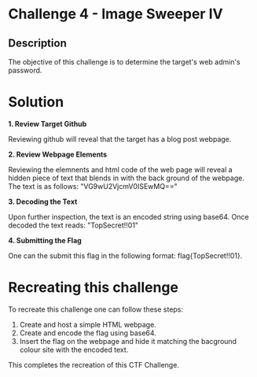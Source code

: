 ﻿﻿

# Challenge 4 - Image Sweeper IV

## Description

The objective of this challenge is to determine the target's web admin's password. 

# Solution
**1. Review Target Github**

Reviewing github will reveal that the target has a blog post webpage. 
 
**2. Review Webpage Elements**

Reviewing the elemnents and html code of the web page will reveal a hidden piece of text that blends in with the back ground of the webpage.  The text is as follows: "VG9wU2VjcmV0ISEwMQ==" 

**3. Decoding the Text**

Upon further inspection, the text is an encoded string using base64.  Once decoded the text reads: "TopSecret!!01"

**4. Submitting the Flag**

One can the submit this flag in the following format: flag{TopSecret!!01}.

# Recreating this challenge 

To recreate this challenge one can follow these steps:

1. Create and host a simple HTML webpage.
2. Create and encode the flag using base64.
3. Insert the flag on the webpage and hide it matching the bacground colour site with the encoded text.

This completes the recreation of this CTF Challenge. 

